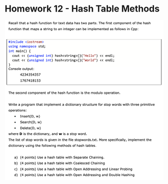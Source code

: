 # Homework 12 - Hash Table Methods

<p align="center">
<img src="homework_12.png" width="760">
</p>
